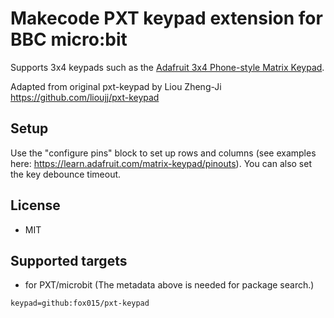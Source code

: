 # Makecode PXT keypad extension for BBC micro:bit

Supports 3x4 keypads such as the [Adafruit 3x4 Phone-style Matrix Keypad](https://www.adafruit.com/product/1824).

Adapted from original pxt-keypad by Liou Zheng-Ji https://github.com/lioujj/pxt-keypad

## Setup

Use the "configure pins" block to set up rows and columns (see examples here: https://learn.adafruit.com/matrix-keypad/pinouts). You can also set the key debounce timeout.

## License

* MIT

## Supported targets

* for PXT/microbit
(The metadata above is needed for package search.)

```package
keypad=github:fox015/pxt-keypad
```

